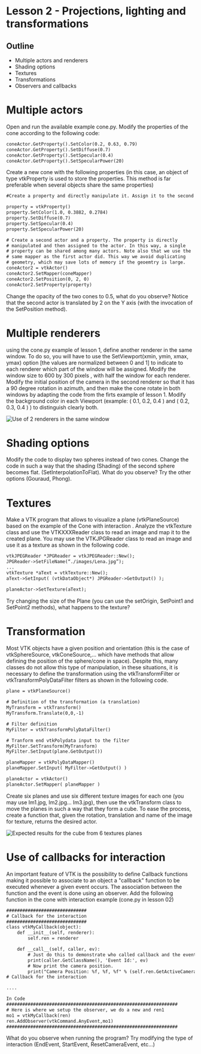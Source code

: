 # Lesson 2 - Projections, lighting and transformations

## Outline
* Multiple actors and renderers
* Shading options
* Textures
* Transformations
* Observers and callbacks


# Multiple actors
Open and run the available example cone.py.
Modify the properties of the cone according to the following code:

``` html
coneActor.GetProperty().SetColor(0.2, 0.63, 0.79)
coneActor.GetProperty().SetDiffuse(0.7)
coneActor.GetProperty().SetSpecular(0.4)
coneActor.GetProperty().SetSpecularPower(20)
```

Create a new cone with the following properties (in this case, an object of type vtkProperty is used to store the properties. This method is far preferable when several objects share the same properties)


``` html
#Create a property and directly manipulate it. Assign it to the second actor.

property = vtkProperty()
property.SetColor(1.0, 0.3882, 0.2784)
property.SetDiffuse(0.7)
property.SetSpecular(0.4)
property.SetSpecularPower(20)

# Create a second actor and a property. The property is directly
# manipulated and then assigned to the actor. In this way, a single
# property can be shared among many actors. Note also that we use the
# same mapper as the first actor did. This way we avoid duplicating
# geometry, which may save lots of memory if the geoemtry is large.
coneActor2 = vtkActor()
coneActor2.SetMapper(coneMapper)
coneActor2.SetPosition(0, 2, 0)
coneActor2.SetProperty(property)
```
Change the opacity of the two cones to 0.5, what do you observe?
Notice that the second actor is translated by 2 on the Y axis (with the invocation of the SetPosition method).

# Multiple renderers
using the cone.py example of lesson 1, define another renderer in the same window. To do so, you will have to use the SetViewport(xmin, ymin, xmax, ymax) option [the values ​​are normalized between 0 and 1] to indicate to each renderer which part of the window will be assigned.
Modify the window size to 600 by 300 pixels , with half the window for each renderer.
Modify the initial position of the camera in the second renderer so that it has a 90 degree rotation in azimuth, and then make the cone rotate in both windows by adapting the code from the firts example of lesson 1.
Modify the background color in each Viewport (example: ( 0.1, 0.2, 0.4 ) and ( 0.2, 0.3, 0.4 ) ) to distinguish clearly both.

![Use of 2 renderers in the same window](./renderers.png)

# Shading options
Modify the code to display two spheres instead of two cones. Change the code in such a way that the shading (Shading) of the second sphere becomes flat. (SetInterpolationToFlat). What do you observe? Try the other options (Gouraud, Phong).

# Textures
Make a VTK program  that allows to visualize a plane (vtkPlaneSource) based on  the example of the Cone with interaction .
Analyze the vtkTexture class and use the VTKXXXReader class to read an image and map it to the created plane. You may use the VTKJPGReader class to read an image and use it as a texture as shown in the following code.

``` html
vtkJPEGReader *JPGReader = vtkJPEGReader::New();
JPGReader->SetFileName(“./images/Lena.jpg”);
...
vtkTexture *aText = vtkTexture::New();
aText->SetInput( (vtkDataObject*) JPGReader->GetOutput() );

planeActor->SetTexture(aText);
```
Try changing the size of the Plane (you can use the setOrigin, SetPoint1 and SetPoint2 methods), what happens to the texture?

# Transformation
Most VTK objects have a given position and orientation (this is the case of vtkSphereSource, vtkConeSource,... which have methods that allow defining the position of the sphere/cone in space).
Despite this, many classes do not allow this type of manipulation, in these situations, it is necessary to define the transformation using the vtkTransformFilter or vtkTransformPolyDataFilter filters as shown in the following code.

``` html
plane = vtkPlaneSource()
  	
# Definition of the transformation (a translation)
MyTransform = vtkTransform()
MyTransform.Translate(0,0,-1)

# Filter definition
MyFilter = vtkTransformPolyDataFilter()

# Tranform end vtkPolydata input to the filter
MyFilter.SetTransform(MyTransform)
MyFilter.SetInput(plane.GetOutput())

planeMapper = vtkPolyDataMapper()
planeMapper.SetInput( MyFilter->GetOutput() )

planeActor = vtkActor()
planeActor.SetMapper( planeMapper )
```

Create six planes and use six different texture images for each one (you may use Im1.jpg, Im2.jpg... Im3.jpg), then use the vtkTransform class to move the planes in such a way that they form a cube. To ease the process, create a function that, given the rotation, translation and name of the image for texture, returns the desired actor.

![Expected results for the cube from 6 textures planes](./texturedCube.png)

# Use of callbacks for interaction
An important feature of VTK is the possibility to define Callback functions making it possible to associate to an object a "callback" function to be executed whenever a given event occurs. The association between the function and the event is done using an observer.
Add the following function in the cone with interaction example (cone.py in lesson 02)

``` html
##############################
# Callback for the interaction
##############################
class vtkMyCallback(object):
    def __init__(self, renderer):
        self.ren = renderer

    def __call__(self, caller, ev):
        # Just do this to demonstrate who called callback and the event that triggered it.
        print(caller.GetClassName(), 'Event Id:', ev)
        # Now print the camera position.
        print("Camera Position: %f, %f, %f" % (self.ren.GetActiveCamera().GetPosition()[0],self.ren.GetActiveCamera().GetPosition()[1],self.ren.GetActiveCamera().GetPosition()[2]))
# Callback for the interaction

....

In Code
################################################################
# Here is where we setup the observer, we do a new and ren1 
mo1 = vtkMyCallback(ren)
ren.AddObserver(vtkCommand.AnyEvent,mo1)
################################################################
```

What do you observe when running the program? Try modifying the type of interaction (EndEvent, StartEvent, ResetCameraEvent, etc...)


